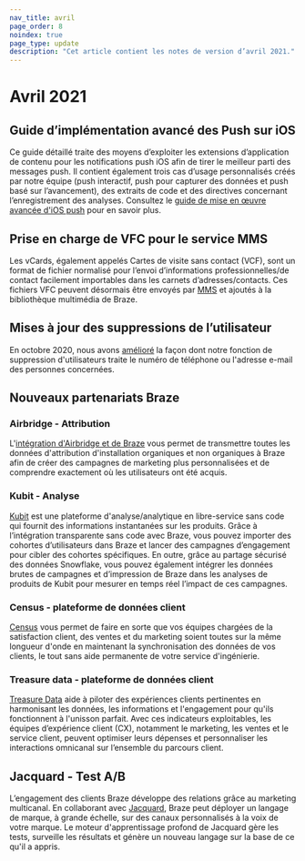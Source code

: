 ```yaml
---
nav_title: avril
page_order: 8
noindex: true
page_type: update
description: "Cet article contient les notes de version d’avril 2021."
---
```

# Avril 2021

## Guide d’implémentation avancé des Push sur iOS

Ce guide détaillé traite des moyens d’exploiter les extensions d’application de contenu pour les notifications push iOS afin de tirer le meilleur parti des messages push. Il contient également trois cas d’usage personnalisés créés par notre équipe (push interactif, push pour capturer des données et push basé sur l’avancement), des extraits de code et des directives concernant l’enregistrement des analyses. Consultez le [guide de mise en œuvre avancée d'iOS push]({{site.baseurl}}/developer_guide/push_notifications/examples/?sdktab=swift) pour en savoir plus.

## Prise en charge de VFC pour le service MMS

Les vCards, également appelés Cartes de visite sans contact (VCF), sont un format de fichier normalisé pour l’envoi d’informations professionnelles/de contact facilement importables dans les carnets d’adresses/contacts. Ces fichiers VFC peuvent désormais être envoyés par [MMS]({{site.baseurl}}/user_guide/message_building_by_channel/sms_mms_rcs/mms/create/) et ajoutés à la bibliothèque multimédia de Braze. 

## Mises à jour des suppressions de l’utilisateur

En octobre 2020, nous avons [amélioré]({{site.baseurl}}/help/release_notes/2020/october/) la façon dont notre fonction de suppression d'utilisateurs traite le numéro de téléphone ou l'adresse e-mail des personnes concernées. 

## Nouveaux partenariats Braze

### Airbridge - Attribution

L'[intégration d'Airbridge et de Braze]({{site.baseurl}}/partners/message_orchestration/attribution/airbridge/) vous permet de transmettre toutes les données d'attribution d'installation organiques et non organiques à Braze afin de créer des campagnes de marketing plus personnalisées et de comprendre exactement où les utilisateurs ont été acquis.
### Kubit - Analyse

[Kubit]({{site.baseurl}}/partners/data_and_analytics/analytics/kubit/) est une plateforme d'analyse/analytique en libre-service sans code qui fournit des informations instantanées sur les produits. Grâce à l’intégration transparente sans code avec Braze, vous pouvez importer des cohortes d’utilisateurs dans Braze et lancer des campagnes d’engagement pour cibler des cohortes spécifiques. En outre, grâce au partage sécurisé des données Snowflake, vous pouvez également intégrer les données brutes de campagnes et d’impression de Braze dans les analyses de produits de Kubit pour mesurer en temps réel l’impact de ces campagnes. 

### Census - plateforme de données client

[Census]({{site.baseurl}}/partners/data_and_infrastructure_agility/workflow_automation/census#census) vous permet de faire en sorte que vos équipes chargées de la satisfaction client, des ventes et du marketing soient toutes sur la même longueur d'onde en maintenant la synchronisation des données de vos clients, le tout sans aide permanente de votre service d'ingénierie.

### Treasure data - plateforme de données client

[Treasure Data]({{site.baseurl}}/partners/data_and_analytics/customer_data_platform/treasure_data/) aide à piloter des expériences clients pertinentes en harmonisant les données, les informations et l'engagement pour qu'ils fonctionnent à l'unisson parfait. Avec ces indicateurs exploitables, les équipes d’expérience client (CX), notamment le marketing, les ventes et le service client, peuvent optimiser leurs dépenses et personnaliser les interactions omnicanal sur l’ensemble du parcours client. 

## Jacquard - Test A/B

L’engagement des clients Braze développe des relations grâce au marketing multicanal. En collaborant avec [Jacquard]({{site.baseurl}}/partners/message_personalization/dynamic_content/content_optimization_testing/jacquard/), Braze peut déployer un langage de marque, à grande échelle, sur des canaux personnalisés à la voix de votre marque. Le moteur d'apprentissage profond de Jacquard gère les tests, surveille les résultats et génère un nouveau langage sur la base de ce qu'il a appris. 